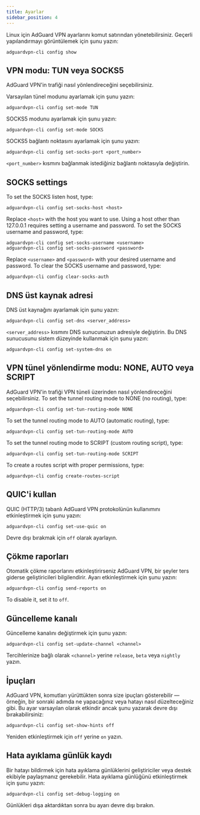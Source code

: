 ```yaml
---
title: Ayarlar
sidebar_position: 4
---
```


Linux için AdGuard VPN ayarlarını komut satırından yönetebilirsiniz. Geçerli yapılandırmayı görüntülemek için şunu yazın:

```
adguardvpn-cli config show
```

## VPN modu: TUN veya SOCKS5

AdGuard VPN'in trafiği nasıl yönlendireceğini seçebilirsiniz.

Varsayılan tünel modunu ayarlamak için şunu yazın:

```
adguardvpn-cli config set-mode TUN
```

SOCKS5 modunu ayarlamak için şunu yazın:

```
adguardvpn-cli config set-mode SOCKS
```

SOCKS5 bağlantı noktasını ayarlamak için şunu yazın:

```
adguardvpn-cli config set-socks-port <port_number>
```

`<port_number>` kısmını bağlanmak istediğiniz bağlantı noktasıyla değiştirin.

## SOCKS settings

To set the SOCKS listen host, type:

```
adguardvpn-cli config set-socks-host <host>
```

Replace `<host>` with the host you want to use. Using a host other than 127.0.0.1 requires setting a username and password. To set the SOCKS username and password, type:

```
adguardvpn-cli config set-socks-username <username>
adguardvpn-cli config set-socks-password <password>
```

Replace `<username>` and `<password>` with your desired username and password. To clear the SOCKS username and password, type:

```
adguardvpn-cli config clear-socks-auth
```

## DNS üst kaynak adresi

DNS üst kaynağını ayarlamak için şunu yazın:

```
adguardvpn-cli config set-dns <server_address>
```

`<server_address>` kısmını DNS sunucunuzun adresiyle değiştirin. Bu DNS sunucusunu sistem düzeyinde kullanmak için şunu yazın:

```
adguardvpn-cli config set-system-dns on
```

## VPN tünel yönlendirme modu: NONE, AUTO veya SCRIPT

AdGuard VPN'in trafiği VPN tüneli üzerinden nasıl yönlendireceğini seçebilirsiniz. To set the tunnel routing mode to NONE (no routing), type:

```
adguardvpn-cli config set-tun-routing-mode NONE
```

To set the tunnel routing mode to AUTO (automatic routing), type:

```
adguardvpn-cli config set-tun-routing-mode AUTO
```

To set the tunnel routing mode to SCRIPT (custom routing script), type:

```
adguardvpn-cli config set-tun-routing-mode SCRIPT
```

To create a routes script with proper permissions, type:

```
adguardvpn-cli config create-routes-script
```

## QUIC'i kullan

QUIC (HTTP/3) tabanlı AdGuard VPN protokolünün kullanımını etkinleştirmek için şunu yazın:

```
adguardvpn-cli config set-use-quic on
```

Devre dışı bırakmak için `off` olarak ayarlayın.

## Çökme raporları

Otomatik çökme raporlarını etkinleştirirseniz AdGuard VPN, bir şeyler ters giderse geliştiricileri bilgilendirir. Ayarı etkinleştirmek için şunu yazın:

```
adguardvpn-cli config send-reports on
```

To disable it, set it to `off`.

## Güncelleme kanalı

Güncelleme kanalını değiştirmek için şunu yazın:

```
adguardvpn-cli config set-update-channel <channel>
```

Tercihlerinize bağlı olarak `<channel>` yerine `release`, `beta` veya `nightly` yazın.

## İpuçları

AdGuard VPN, komutları yürüttükten sonra size ipuçları gösterebilir — örneğin, bir sonraki adımda ne yapacağınız veya hatayı nasıl düzelteceğiniz gibi. Bu ayar varsayılan olarak etkindir ancak şunu yazarak devre dışı bırakabilirsiniz:

```
adguardvpn-cli config set-show-hints off
```

Yeniden etkinleştirmek için `off` yerine `on` yazın.

## Hata ayıklama günlük kaydı

Bir hatayı bildirmek için hata ayıklama günlüklerini geliştiriciler veya destek ekibiyle paylaşmanız gerekebilir. Hata ayıklama günlüğünü etkinleştirmek için şunu yazın:

```
adguardvpn-cli config set-debug-logging on
```

Günlükleri dışa aktardıktan sonra bu ayarı devre dışı bırakın.
